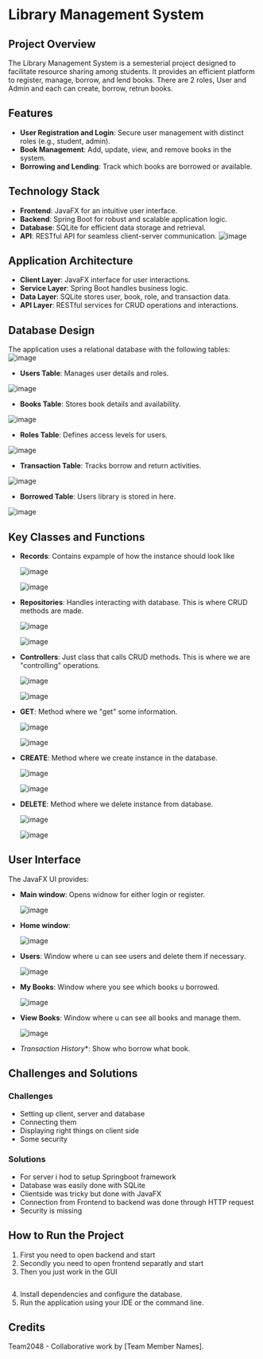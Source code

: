 # Library Management System

## Project Overview
The Library Management System is a semesterial project designed to facilitate resource sharing among students. It provides an efficient platform to register, manage, borrow, and lend books. There are 2 roles, User and Admin and each can create, borrow, retrun books.

## Features
- **User Registration and Login**: Secure user management with distinct roles (e.g., student, admin).
- **Book Management**: Add, update, view, and remove books in the system.
- **Borrowing and Lending**: Track which books are borrowed or available.

## Technology Stack
- **Frontend**: JavaFX for an intuitive user interface.
- **Backend**: Spring Boot for robust and scalable application logic.
- **Database**: SQLite for efficient data storage and retrieval.
- **API**: RESTful API for seamless client-server communication.
![image](https://github.com/user-attachments/assets/d066696b-1413-4fa4-9d05-20dfefda975a)


## Application Architecture
- **Client Layer**: JavaFX interface for user interactions.
- **Service Layer**: Spring Boot handles business logic.
- **Data Layer**: SQLite stores user, book, role, and transaction data.
- **API Layer**: RESTful services for CRUD operations and interactions.

## Database Design
The application uses a relational database with the following tables:
![image](https://github.com/user-attachments/assets/a12aae04-5d9d-44bc-a2c2-64b5aeb8372d)

- **Users Table**: Manages user details and roles.
  
![image](https://github.com/user-attachments/assets/660a675b-5b74-455a-a632-5a8595e8b2e2)

- **Books Table**: Stores book details and availability.

![image](https://github.com/user-attachments/assets/0abbd2fa-5a95-41ae-b602-2dbdb94b1cde)

- **Roles Table**: Defines access levels for users.
  
![image](https://github.com/user-attachments/assets/95c0acb8-1a5f-434f-8dc8-200992d7e728)

- **Transaction Table**: Tracks borrow and return activities.
  
![image](https://github.com/user-attachments/assets/ca4a4ff4-8d93-4f44-a055-bc7ec1292f03)

- **Borrowed Table**: Users library is stored in here.
  
![image](https://github.com/user-attachments/assets/a5c12e38-a734-4ce5-bab5-a9ea7d4548ca)


## Key Classes and Functions
- **Records**: Contains expample of how the instance should look like
  
  ![image](https://github.com/user-attachments/assets/e7e11ce2-1a5b-48e3-968c-974c891eb04d)

  ![image](https://github.com/user-attachments/assets/3e391017-ab12-469a-a596-d857cb70d8a6)

- **Repositories**: Handles interacting with database. This is where CRUD methods are made.

  ![image](https://github.com/user-attachments/assets/d7b692bf-13b0-4136-ad05-651907aa6274)

  ![image](https://github.com/user-attachments/assets/9eca9c96-5850-46bf-8b80-8b6202a102cf)

- **Controllers**: Just class that calls CRUD methods. This is where we are "controlling" operations.

  ![image](https://github.com/user-attachments/assets/9eb32e97-864e-409a-b3ed-d30b48eba7c6)

  ![image](https://github.com/user-attachments/assets/551d8eaf-e581-45b1-8c42-36616173105b)


- **GET**: Method where we "get" some information.

  ![image](https://github.com/user-attachments/assets/a0691f03-afe6-443c-a929-fd5a4887b69f)

  ![image](https://github.com/user-attachments/assets/9028e05b-843b-4588-ac35-96ed2c23f0ce)


- **CREATE**: Method where we create instance in the database.

  ![image](https://github.com/user-attachments/assets/e3db299b-9b28-43e9-be8d-64d7dbfe943d)

  ![image](https://github.com/user-attachments/assets/0c332b21-d62c-48f1-a7c9-db07d95bfd13)


- **DELETE**: Method where we delete instance from database.

  ![image](https://github.com/user-attachments/assets/5b3eea90-c4d0-4113-82b3-2886d3fed2f9)

  ![image](https://github.com/user-attachments/assets/507f2c13-3620-438a-b815-63b4b9d659da)



## User Interface
The JavaFX UI provides:
- **Main window**: Opens widnow for either login or register.

  ![image](https://github.com/user-attachments/assets/32480366-1eae-49a4-8d48-f7e094174911)

- **Home window**:

  ![image](https://github.com/user-attachments/assets/b6efe679-f381-4800-95bb-90349f7c6d4a)

- **Users**: Window where u can see users and delete them if necessary.

  ![image](https://github.com/user-attachments/assets/79c6615b-e17c-4e29-be91-63a9e35c32ca)

- **My Books**: Window where you see which books u borrowed.

  ![image](https://github.com/user-attachments/assets/2de9586f-6f19-4ff4-b43e-99cb83d51168)

- **View Books**: Window where u can see all books and manage them.

  ![image](https://github.com/user-attachments/assets/064b9f57-b71a-4121-9907-fe88f9e764c9)

- *Transaction History**: Show who borrow what book.

  


## Challenges and Solutions
### Challenges
- Setting up client, server and database
- Connecting them
- Displaying right things on client side
- Some security

### Solutions
- For server i hod to setup Springboot framework
- Database was easily done with SQLite
- Clientside was tricky but done with JavaFX
- Connection from Frontend to backend was done through HTTP request
- Security is missing

## How to Run the Project
1. First you need to open backend and start
2. Secondly you need to open frontend separatly and start
3. Then you just work in the GUI
   ```
4. Install dependencies and configure the database.
5. Run the application using your IDE or the command line.

## Credits
Team2048 - Collaborative work by [Team Member Names].
